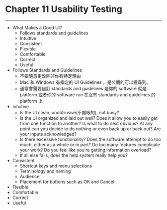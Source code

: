 # Chapter 11 Usability Testing

---

- What Makes a Good UI?
  - Follows standards and guidelines
  - Intuitive
  - Consistent
  - Flexible
  - Comfortable
  - Correct
  - Useful
- Follows Standards and Guidelines
  - 不要隨意更改除非你有特定理由
  - Mac 和 Windows 有指定的 UI Guidelines ，是公開的可以搜尋到。
  - 通常會需要自訂 standards and guidelines 是你的 software 就是 platform 或者你的 software run 在沒有 standards and guidelines 的 platform 上。
- Intuitive
  - Is the UI clean, unobtrusive(不顯眼的), not busy?
  - Is the UI organized and laid out well? Does it allow you to easily get from one function to another? Is what to do next obvious? At any point can you decide to do nothing or even back up or back out? Are your inputs acknowledged?
  - Is there excessive functionality? Does the software attempt to do too much, either as a whole or in part? Do too many features complicate your work? Do you feel like you're getting information overload?
  - If all else fails, does the help system really help you?
- Consistent
  - Shortcut keys and menu selections
  - Terminology and naming
  - Audience
  - Placement for buttons such as OK and Cancel
- Flexible
- Comfortable
- Correct
- Useful